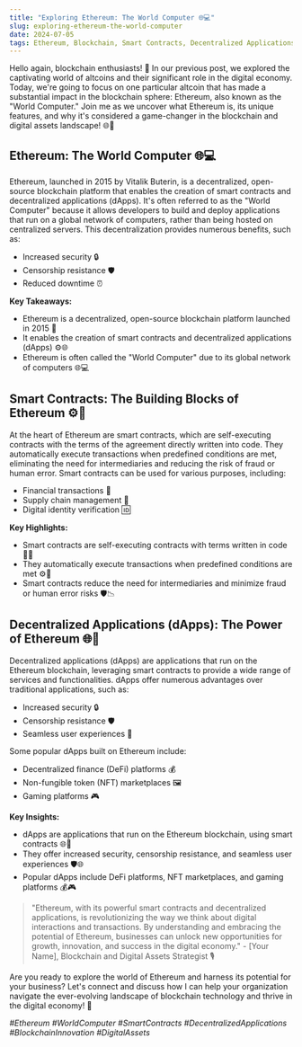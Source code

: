 ```yaml
---
title: "Exploring Ethereum: The World Computer 🌐💻"
slug: exploring-ethereum-the-world-computer
date: 2024-07-05
tags: Ethereum, Blockchain, Smart Contracts, Decentralized Applications, Digital Assets
---
```


Hello again, blockchain enthusiasts! 🚀 In our previous post, we explored the captivating world of altcoins and their significant role in the digital economy. Today, we're going to focus on one particular altcoin that has made a substantial impact in the blockchain sphere: Ethereum, also known as the "World Computer." Join me as we uncover what Ethereum is, its unique features, and why it's considered a game-changer in the blockchain and digital assets landscape! 🌐🔧

## Ethereum: The World Computer 🌐💻

Ethereum, launched in 2015 by Vitalik Buterin, is a decentralized, open-source blockchain platform that enables the creation of smart contracts and decentralized applications (dApps). It's often referred to as the "World Computer" because it allows developers to build and deploy applications that run on a global network of computers, rather than being hosted on centralized servers. This decentralization provides numerous benefits, such as:

- Increased security 🔒
- Censorship resistance 🛡️
- Reduced downtime ⏰

**Key Takeaways:**
- Ethereum is a decentralized, open-source blockchain platform launched in 2015 📜
- It enables the creation of smart contracts and decentralized applications (dApps) ⚙️🌐
- Ethereum is often called the "World Computer" due to its global network of computers 🌐💻

## Smart Contracts: The Building Blocks of Ethereum ⚙️📝

At the heart of Ethereum are smart contracts, which are self-executing contracts with the terms of the agreement directly written into code. They automatically execute transactions when predefined conditions are met, eliminating the need for intermediaries and reducing the risk of fraud or human error. Smart contracts can be used for various purposes, including:

- Financial transactions 💸
- Supply chain management 🚚
- Digital identity verification 🆔

**Key Highlights:**
- Smart contracts are self-executing contracts with terms written in code 📝🔗
- They automatically execute transactions when predefined conditions are met ⚙️🔄
- Smart contracts reduce the need for intermediaries and minimize fraud or human error risks 🛡️📉

## Decentralized Applications (dApps): The Power of Ethereum 🌐🚀

Decentralized applications (dApps) are applications that run on the Ethereum blockchain, leveraging smart contracts to provide a wide range of services and functionalities. dApps offer numerous advantages over traditional applications, such as:

- Increased security 🔒
- Censorship resistance 🛡️
- Seamless user experiences 🌈

Some popular dApps built on Ethereum include:

- Decentralized finance (DeFi) platforms 💰
- Non-fungible token (NFT) marketplaces 🖼️
- Gaming platforms 🎮

**Key Insights:**
- dApps are applications that run on the Ethereum blockchain, using smart contracts 🌐📱
- They offer increased security, censorship resistance, and seamless user experiences 🛡️🌐
- Popular dApps include DeFi platforms, NFT marketplaces, and gaming platforms 💰🎮

> "Ethereum, with its powerful smart contracts and decentralized applications, is revolutionizing the way we think about digital interactions and transactions. By understanding and embracing the potential of Ethereum, businesses can unlock new opportunities for growth, innovation, and success in the digital economy." - [Your Name], Blockchain and Digital Assets Strategist 🎙️

Are you ready to explore the world of Ethereum and harness its potential for your business? Let's connect and discuss how I can help your organization navigate the ever-evolving landscape of blockchain technology and thrive in the digital economy! 🤝

*#Ethereum #WorldComputer #SmartContracts #DecentralizedApplications #BlockchainInnovation #DigitalAssets*